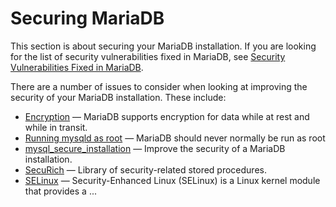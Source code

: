 # Securing MariaDB

This section is about securing your MariaDB installation. If you are looking
for the list of security vulnerabilities fixed in MariaDB, see
[Security Vulnerabilities Fixed in MariaDB](/kb/en/cve/).

There are a number of issues to consider when looking at improving the security
of your MariaDB installation. These include:

- [Encryption](/mariadb-administration/user-server-security/securing-mariadb/securing-mariadb-encryption/) — MariaDB supports encryption for data while at rest and while in transit.
- [Running mysqld as root](/mariadb-administration/user-server-security/securing-mariadb/running-mysqld-as-root/) — MariaDB should never normally be run as root
- [mysql_secure_installation](/clients-utilities/mysql_secure_installation/) — Improve the security of a MariaDB installation.
- [SecuRich](/mariadb-administration/user-server-security/user-account-management/roles/securich/) — Library of security-related stored procedures.
- [SELinux](/mariadb-administration/user-server-security/securing-mariadb/selinux/) — Security-Enhanced Linux (SELinux) is a Linux kernel module that provides a ...